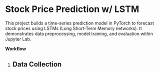 # Stock Price Prediction w/ LSTM

This project builds a time-series prediction model in PyTorch to forecast stock prices using LSTMs (Long Short-Term Memory networks). It demonstrates data preprocessing, model training, and evaluation within Jupyter Lab.

**Workflow**
1. Data Collection
   - 
